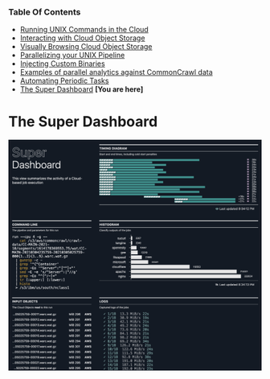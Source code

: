 ### Table Of Contents

- [Running UNIX Commands in the Cloud](./README.md#readme)
- [Interacting with Cloud Object Storage](./super-cos.md#readme)
- [Visually Browsing Cloud Object Storage](./super-browse.md#readme)
- [Parallelizing your UNIX Pipeline](./super-parallelism.md#readme)
- [Injecting Custom Binaries](./super-cloudbin.md#readme)
- [Examples of parallel analytics against CommonCrawl data](../blogs/2-Super-Examples/README.md#readme)
- [Automating Periodic Tasks](./super-every.md)
- [The Super Dashboard](./super-dashboard.md#readme) **[You are here]**

# The Super Dashboard

<img src="super-dashboard.png" width="600" align="right">

```sh
super db
```

